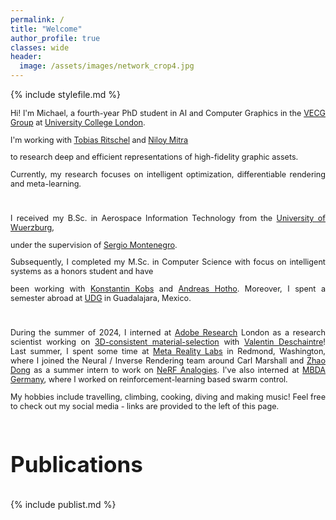 ```yaml
---
permalink: /
title: "Welcome"
author_profile: true
classes: wide
header:
  image: /assets/images/network_crop4.jpg
---
```


{% include stylefile.md %}

<div style="text-align: justify; font-size: 90%;"> 

Hi! I'm Michael, a fourth-year PhD student in AI and Computer Graphics in the <a href="http://vecg.cs.ucl.ac.uk/">VECG Group</a> at <a href="https://www.ucl.ac.uk">University College London</a>.

I'm working with <a href="http://www.homepages.ucl.ac.uk/~ucactri">Tobias Ritschel</a> and <a href="http://www0.cs.ucl.ac.uk/staff/n.mitra">Niloy Mitra</a>

to research deep and efficient representations of high-fidelity graphic assets. 

Currently, my research focuses on intelligent optimization, differentiable rendering and meta-learning.
<br/> 

<br/>

I received my B.Sc. in Aerospace Information Technology from the <a href="https://www.uni-wuerzburg.de/startseite">University of Wuerzburg</a>,

under the supervision of <a href="https://www.informatik.uni-wuerzburg.de/aerospaceinfo/mitarbeiter/montenegro">Sergio Montenegro</a>.

Subsequently, I completed my M.Sc. in Computer Science with focus on intelligent systems as a honors student and have 

been working with <a href="https://www.informatik.uni-wuerzburg.de/datascience/staff/kobs">Konstantin Kobs</a> and <a href="https://www.informatik.uni-wuerzburg.de/datascience/staff/hotho">Andreas Hotho</a>.
Moreover, I spent a semester abroad at <a href="https://www.udg.mx">UDG</a> in Guadalajara, Mexico.
<br/>

<br/>

During the summer of 2024, I interned at <a href="https://research.adobe.com/">Adobe Research</a> London as a research scientist working on <a href="/sama">3D-consistent material-selection</a> with <a href="https://valentin.deschaintre.fr/">Valentin Deschaintre</a>! 
Last summer, I spent some time at <a href="https://about.meta.com/uk/realitylabs">Meta Reality Labs</a> in Redmond, Washington, where I joined the Neural / Inverse Rendering team around Carl Marshall and <a href="http://www.flycooler.com/">Zhao Dong</a> as a summer intern to work on <a href="/nerf_analogies">NeRF Analogies</a>. 
I've also interned at <a href="https://www.mbda-deutschland.de">MBDA Germany</a>, where I worked on reinforcement-learning 
based swarm control.

My hobbies include travelling, climbing, cooking, diving and making music! Feel free to check out my social media - links are provided to the left of this page. <br/>
</div>

<br/>
<p style="font-size: 35px; font-weight: 700;">Publications</p>


{% include publist.md %}
